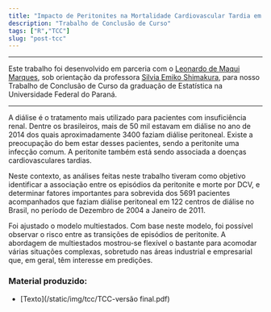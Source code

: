 ```yaml
---
title: "Impacto de Peritonites na Mortalidade Cardiovascular Tardia em Pacientes em Diálise Peritonial"
description: "Trabalho de Conclusão de Curso"
tags: ["R","TCC"]
slug: "post-tcc"
---
```


---

Este trabalho foi desenvolvido em parceria com o [Leonardo de Maqui Marques](https://www.linkedin.com/in/leonardo-de-marqui/), sob orientação da professora [Silvia Emiko
Shimakura](http://lattes.cnpq.br/4949546028857946), para nosso Trabalho de Conclusão de Curso da graduação de Estatística na Universidade Federal do Paraná.

---

A diálise é o tratamento mais utilizado para pacientes com insuficiência renal.
Dentre os brasileiros, mais de 50 mil estavam em diálise no ano de 2014 dos quais aproximadamente
3400 faziam diálise peritoneal. Existe a preocupação do bem estar desses
pacientes, sendo a peritonite uma infecção comum. A peritonite também está sendo associada
a doenças cardiovasculares tardias. 

Neste contexto, as análises feitas neste trabalho
tiveram como objetivo identificar a associação entre os episódios da peritonite e morte por
DCV, e determinar fatores importantes para sobrevida dos 5691 pacientes acompanhados
que faziam diálise peritoneal em 122 centros de diálise no Brasil, no período de Dezembro
de 2004 a Janeiro de 2011.

Foi ajustado o modelo multiestados. Com base neste modelo,
foi possível observar o risco entre as transições de episódios de peritonite.
A abordagem de multiestados mostrou-se flexível o bastante para acomodar várias
situações complexas, sobretudo nas áreas industrial e empresarial que, em geral, têm
interesse em predições.


### Material produzido:

- [Texto](/static/img/tcc/TCC-versão final.pdf)


